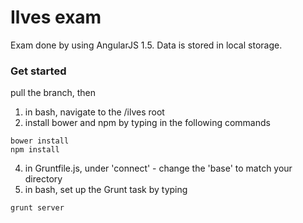 # Ilves exam

Exam done by using AngularJS 1.5.
Data is stored in local storage.

### Get started
pull the branch, then
1. in bash, navigate to the /ilves root
2. install bower and npm by typing in the following commands
```
bower install
npm install
```
4. in Gruntfile.js, under 'connect' - change the 'base' to match your directory
5. in bash, set up the Grunt task by typing
```
grunt server
```
